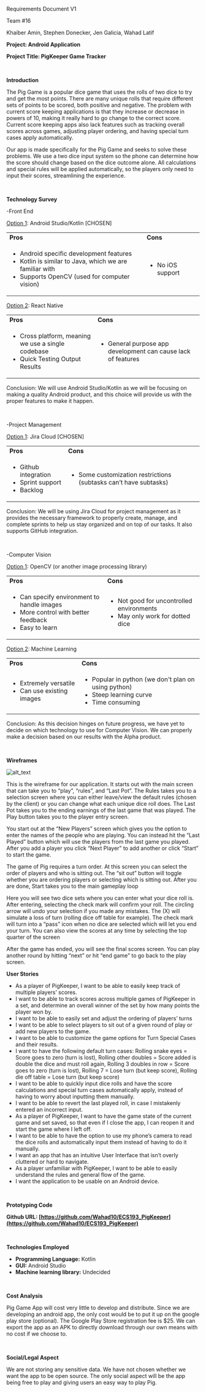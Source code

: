 Requirements Document V1

Team #16

Khaiber Amin, Stephen Donecker, Jen Galicia, Wahad Latif

**Project: Android Application**

**Project Title: PigKeeper Game Tracker**

&nbsp;

**Introduction**

The Pig Game is a popular dice game that uses the rolls of two dice to try and get the most points. There are many unique rolls that require different sets of points to be scored, both positive and negative. The problem with current score keeping applications is that they increase or decrease in powers of 10, making it really hard to go change to the correct score. Current score keeping apps also lack features such as tracking overall scores across games, adjusting player ordering, and having special turn cases apply automatically.

Our app is made specifically for the Pig Game and seeks to solve these problems. We use a two dice input system so the phone can determine how the score should change based on the dice outcome alone. All calculations and special rules will be applied automatically, so the players only need to input their scores, streamlining the experience. 

&nbsp;

**Technology Survey**

-Front End

<span style="text-decoration:underline;">Option 1</span>: Android Studio/Kotlin [CHOSEN]


<table>
  <tr>
   <td><strong>Pros</strong>
   </td>
   <td><strong>Cons</strong>
   </td>
  </tr>
  <tr>
   <td>
<ul>

<li>Android specific development features

<li>Kotlin is similar to Java, which we are familiar with

<li>Supports OpenCV (used for computer vision)
</li>
</ul>
   </td>
   <td>
<ul>

<li>No iOS support
</li>
</ul>
   </td>
  </tr>
</table>


<span style="text-decoration:underline;">Option 2</span>: React Native


<table>
  <tr>
   <td><strong>Pros</strong>
   </td>
   <td><strong>Cons</strong>
   </td>
  </tr>
  <tr>
   <td>
<ul>

<li>Cross platform, meaning we use a single codebase

<li>Quick Testing Output Results
</li>
</ul>
   </td>
   <td>
<ul>

<li>General purpose app development can cause lack of features
</li>
</ul>
   </td>
  </tr>
</table>


Conclusion: We will use Android Studio/Kotlin as we will be focusing on making a quality Android product, and this choice will provide us with the proper features to make it happen. 

&nbsp;

-Project Management

<span style="text-decoration:underline;">Option 1</span>: Jira Cloud [CHOSEN]


<table>
  <tr>
   <td><strong>Pros</strong>
   </td>
   <td><strong>Cons</strong>
   </td>
  </tr>
  <tr>
   <td>
<ul>

<li>Github integration

<li>Sprint support

<li>Backlog
</li>
</ul>
   </td>
   <td>
<ul>

<li>Some customization restrictions (subtasks can’t have subtasks)
</li>
</ul>
   </td>
  </tr>
</table>


Conclusion: We will be using Jira Cloud for project management as it provides the necessary framework to properly create, manage, and complete sprints to help us stay organized and on top of our tasks. It also supports GitHub integration. 

&nbsp;

-Computer Vision 

<span style="text-decoration:underline;">Option 1</span>: OpenCV (or another image processing library)


<table>
  <tr>
   <td><strong>Pros</strong>
   </td>
   <td><strong>Cons</strong>
   </td>
  </tr>
  <tr>
   <td>
<ul>

<li>Can specify environment to handle images

<li>More control with better feedback

<li>Easy to learn
</li>
</ul>
   </td>
   <td>
<ul>

<li>Not good for uncontrolled environments

<li>May only work for dotted dice
</li>
</ul>
   </td>
  </tr>
</table>


<span style="text-decoration:underline;">Option 2</span>: Machine Learning


<table>
  <tr>
   <td><strong>Pros</strong>
   </td>
   <td><strong>Cons</strong>
   </td>
  </tr>
  <tr>
   <td>
<ul>

<li>Extremely versatile

<li>Can use existing images
</li>
</ul>
   </td>
   <td>
<ul>

<li>Popular in python (we don't plan on using python)

<li>Steep learning curve

<li>Time consuming
</li>
</ul>
   </td>
  </tr>
</table>


Conclusion: As this decision hinges on future progress, we have yet to decide on which technology to use for Computer Vision. We can properly make a decision based on our results with the Alpha product.

&nbsp;

**Wireframes**

![alt_text](documentation_images/wireframes.png)


This is the wireframe for our application. It starts out with the main screen that can take you to “play”, “rules”, and “Last Pot”. The Rules takes you to a selection screen where you can either leave/view the default rules (chosen by the client) or you can change what each unique dice roll does. The Last Pot takes you to the ending earnings of the last game that was played. The Play button takes you to the player entry screen.

You start out at the “New Players” screen which gives you the option to enter the names of the people who are playing. You can instead hit the “Last Played” button which will use the players from the last game you played. After you add a player you click “Next Player” to add another or click “Start” to start the game. 

The game of Pig requires a turn order. At this screen you can select the order of players and who is sitting out. The “sit out” button will toggle whether you are ordering players or selecting which is sitting out. After you are done, Start takes you to the main gameplay loop

Here you will see two dice sets where you can enter what your dice roll is. After entering, selecting the check mark will confirm your roll. The circling arrow will undo your selection if you made any mistakes. The (X) will simulate a loss of turn (rolling dice off table for example). The check mark will turn into a “pass” icon when no dice are selected which will let you end your turn. You can also view the scores at any time by selecting the top quarter of the screen

After the game has ended, you will see the final scores screen. You can play another round by hitting “next” or hit “end game” to go back to the play screen.

**User Stories**



* As a player of PigKeeper, I want to be able to easily keep track of multiple players’ scores.
* I want to be able to track scores across multiple games of PigKeeper in a set, and determine an overall winner of the set by how many points the player won by.
* I want to be able to easily set and adjust the ordering of players’ turns
* I want to be able to select players to sit out of a given round of play or add new players to the game.
* I want to be able to customize the game options for Turn Special Cases and their results.
* I want to have the following default turn cases: Rolling snake eyes = Score goes to zero (turn is lost), Rolling other doubles = Score added is double the dice and must roll again, Rolling 3 doubles in row = Score goes to zero (turn is lost), Rolling 7 = Lose turn (but keep score), Rolling die off table = Lose turn (but keep score)
* I want to be able to quickly input dice rolls and have the score calculations and special turn cases automatically apply, instead of having to worry about inputting them manually. 
* I want to be able to revert the last played roll, in case I mistakenly entered an incorrect input.
* As a player of PigKeeper, I want to have the game state of the current game and set saved, so that even if I close the app, I can reopen it and start the game where I left off.
* I want to be able to have the option to use my phone’s camera to read the dice rolls and automatically input them instead of having to do it manually.
* I want an app that has an intuitive User Interface that isn’t overly cluttered or hard to navigate.
* As a player unfamiliar with PigKeeper, I want to be able to easily understand the rules and general flow of the game.
* I want the application to be usable on an Android device.

     
&nbsp;

**Prototyping Code**

 **Github URL: [https://github.com/Wahad10/ECS193_PigKeeper](https://github.com/Wahad10/ECS193_PigKeeper)** 

&nbsp;

**Technologies Employed**



* **Programming Language:** Kotlin
* **GUI:** Android Studio
* **Machine learning library:** Undecided

&nbsp;

**Cost Analysis**

Pig Game App will cost very little to develop and distribute. Since we are developing an android app, the only cost would be to put it up on the google play store (optional). The Google Play Store registration fee is $25. We can export the app as an APK to directly download through our own means with no cost if we choose to.

&nbsp;

**Social/Legal Aspect**

We are not storing any sensitive data. We have not chosen whether we want the app to be open source. The only social aspect will be the app being free to play and giving users an easy way to play Pig.

 
